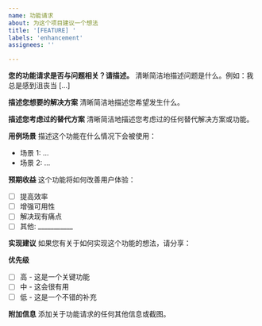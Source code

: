 ```yaml
---
name: 功能请求
about: 为这个项目建议一个想法
title: '[FEATURE] '
labels: 'enhancement'
assignees: ''

---
```


**您的功能请求是否与问题相关？请描述。**
清晰简洁地描述问题是什么。例如：我总是感到沮丧当 [...]

**描述您想要的解决方案**
清晰简洁地描述您希望发生什么。

**描述您考虑过的替代方案**
清晰简洁地描述您考虑过的任何替代解决方案或功能。

**用例场景**
描述这个功能在什么情况下会被使用：
- 场景 1: ...
- 场景 2: ...

**预期收益**
这个功能将如何改善用户体验：
- [ ] 提高效率
- [ ] 增强可用性
- [ ] 解决现有痛点
- [ ] 其他: ___________

**实现建议**
如果您有关于如何实现这个功能的想法，请分享：

**优先级**
- [ ] 高 - 这是一个关键功能
- [ ] 中 - 这会很有用
- [ ] 低 - 这是一个不错的补充

**附加信息**
添加关于功能请求的任何其他信息或截图。